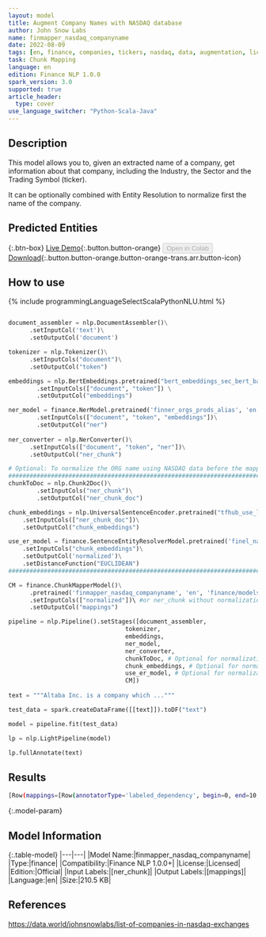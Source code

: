 ```yaml
---
layout: model
title: Augment Company Names with NASDAQ database
author: John Snow Labs
name: finmapper_nasdaq_companyname
date: 2022-08-09
tags: [en, finance, companies, tickers, nasdaq, data, augmentation, licensed]
task: Chunk Mapping
language: en
edition: Finance NLP 1.0.0
spark_version: 3.0
supported: true
article_header:
  type: cover
use_language_switcher: "Python-Scala-Java"
---
```


## Description

This model allows you to, given an extracted name of a company, get information about that company, including the Industry, the Sector and the Trading Symbol (ticker).

It can be optionally combined with Entity Resolution to normalize first the name of the company.

## Predicted Entities



{:.btn-box}
[Live Demo](https://demo.johnsnowlabs.com/finance/FIN_LEG_COMPANY_AUGMENTATION/){:.button.button-orange}
<button class="button button-orange" disabled>Open in Colab</button>
[Download](https://s3.amazonaws.com/auxdata.johnsnowlabs.com/finance/models/finmapper_nasdaq_companyname_en_1.0.0_3.2_1660038424307.zip){:.button.button-orange.button-orange-trans.arr.button-icon}

## How to use



<div class="tabs-box" markdown="1">
{% include programmingLanguageSelectScalaPythonNLU.html %}

```python

document_assembler = nlp.DocumentAssembler()\
      .setInputCol('text')\
      .setOutputCol('document')

tokenizer = nlp.Tokenizer()\
      .setInputCols("document")\
      .setOutputCol("token")

embeddings = nlp.BertEmbeddings.pretrained("bert_embeddings_sec_bert_base","en") \
        .setInputCols(["document", "token"]) \
        .setOutputCol("embeddings")

ner_model = finance.NerModel.pretrained('finner_orgs_prods_alias', 'en', 'finance/models')\
        .setInputCols(["document", "token", "embeddings"])\
        .setOutputCol("ner")
 
ner_converter = nlp.NerConverter()\
      .setInputCols(["document", "token", "ner"])\
      .setOutputCol("ner_chunk")

# Optional: To normalize the ORG name using NASDAQ data before the mapping
##########################################################################
chunkToDoc = nlp.Chunk2Doc()\
        .setInputCols("ner_chunk")\
        .setOutputCol("ner_chunk_doc")

chunk_embeddings = nlp.UniversalSentenceEncoder.pretrained("tfhub_use_lg", "en")\
    .setInputCols(["ner_chunk_doc"])\
    .setOutputCol("chunk_embeddings")

use_er_model = finance.SentenceEntityResolverModel.pretrained('finel_nasdaq_data_company_name', 'en', 'finance/models')\
    .setInputCols("chunk_embeddings")\
    .setOutputCol('normalized')\
    .setDistanceFunction("EUCLIDEAN")  
##########################################################################

CM = finance.ChunkMapperModel()\
      .pretrained('finmapper_nasdaq_companyname', 'en', 'finance/models')\
      .setInputCols(["normalized"])\ #or ner_chunk without normalization
      .setOutputCol("mappings")

pipeline = nlp.Pipeline().setStages([document_assembler,
                                 tokenizer, 
                                 embeddings,
                                 ner_model, 
                                 ner_converter,
                                 chunkToDoc, # Optional for normalization
                                 chunk_embeddings, # Optional for normalization
                                 use_er_model, # Optional for normalization
                                 CM])
                                 
text = """Altaba Inc. is a company which ..."""

test_data = spark.createDataFrame([[text]]).toDF("text")

model = pipeline.fit(test_data)

lp = nlp.LightPipeline(model)

lp.fullAnnotate(text)
```

</div>

## Results

```bash
[Row(mappings=[Row(annotatorType='labeled_dependency', begin=0, end=10, result='AABA', metadata={'sentence': '0', 'chunk': '0', 'entity': 'Altaba Inc.', 'relation': 'ticker', 'all_relations': ''}, embeddings=[]), Row(annotatorType='labeled_dependency', begin=0, end=10, result='Altaba Inc.', metadata={'sentence': '0', 'chunk': '0', 'entity': 'Altaba Inc.', 'relation': 'company_name', 'all_relations': ''}, embeddings=[]), Row(annotatorType='labeled_dependency', begin=0, end=10, result='Altaba', metadata={'sentence': '0', 'chunk': '0', 'entity': 'Altaba Inc.', 'relation': 'short_name', 'all_relations': ''}, embeddings=[]), Row(annotatorType='labeled_dependency', begin=0, end=10, result='Asset Management', metadata={'sentence': '0', 'chunk': '0', 'entity': 'Altaba Inc.', 'relation': 'industry', 'all_relations': ''}, embeddings=[]), Row(annotatorType='labeled_dependency', begin=0, end=10, result='Financial Services', metadata={'sentence': '0', 'chunk': '0', 'entity': 'Altaba Inc.', 'relation': 'sector', 'all_relations': ''}, embeddings=[])])]
```

{:.model-param}
## Model Information

{:.table-model}
|---|---|
|Model Name:|finmapper_nasdaq_companyname|
|Type:|finance|
|Compatibility:|Finance NLP 1.0.0+|
|License:|Licensed|
|Edition:|Official|
|Input Labels:|[ner_chunk]|
|Output Labels:|[mappings]|
|Language:|en|
|Size:|210.5 KB|

## References

https://data.world/johnsnowlabs/list-of-companies-in-nasdaq-exchanges
